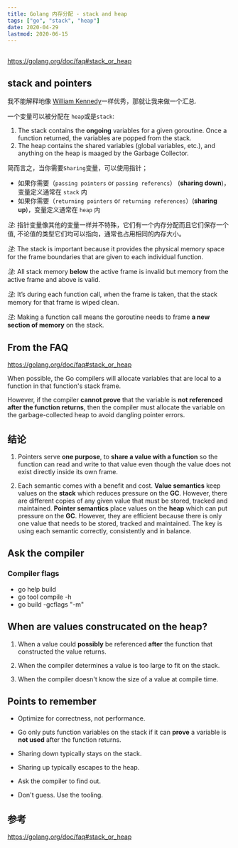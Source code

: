 ```yaml
---
title: Golang 内存分配 - stack and heap
tags: ["go", "stack", "heap"]
date: 2020-04-29
lastmod: 2020-06-15
---
```



##

https://golang.org/doc/faq#stack_or_heap



## stack and pointers
我不能解释地像 [William Kennedy](https://www.ardanlabs.com/blog/2017/05/language-mechanics-on-stacks-and-pointers.html)一样优秀，那就让我来做一个汇总.

一个变量可以被分配在 `heap`或是`stack`:
1. The stack contains the __ongoing__ variables for a given goroutine. Once a function returned, the variables are popped from the stack.
2. The heap contains the shared variables (global variables, etc.), and anything on the heap is maaged by the Garbage Collector.

简而言之，当你需要`Sharing`变量，可以使用指针；
  * 如果你需要（`passing pointers` or `passing referencs`） (__sharing down__)，变量定义通常在 `stack` 内
  * 如果你需要（`returning pointers` or `returning references`）(__sharing up__)，变量定义通常在 `heap` 内

_注_: 指针变量像其他的变量一样并不特殊，它们有一个内存分配而且它们保存一个值, 不论值的类型它们均可以指向，通常也占用相同的内存大小。

_注_: The stack is important because it provides the physical memory space for the frame boundaries that are given to each individual function.

_注_: All stack memory __below__ the active frame is invalid but memory from the active frame and above is valid.

_注_: It’s during each function call, when the frame is taken, that the stack memory for that frame is wiped clean.

_注_: Making a function call means the goroutine needs to frame __a new section of memory__ on the stack.


## From the FAQ 
https://golang.org/doc/faq#stack_or_heap

When possible, the Go compilers will allocate variables that are local to a function in that function's stack frame.

However, if the compiler __cannot prove__ that the variable is __not referenced after the function returns__, then the compiler must allocate the variable on the garbage-collected heap to avoid dangling pointer errors.


## 结论
1. Pointers serve __one purpose__, to __share a value with a function__ so the function can read and write to that value even though the value does not exist directly inside its own frame.

2. Each semantic comes with a benefit and cost. __Value semantics__ keep values on the __stack__ which reduces pressure on the __GC__. However, there are different copies of any given value that must be stored, tracked and maintained. __Pointer semantics__ place values on the __heap__ which can put pressure on the __GC__. However, they are efficient because there is only one value that needs to be stored, tracked and maintained. The key is using each semantic correctly, consistently and in balance.



## Ask the compiler

### Compiler flags

* go help build
* go tool compile -h
* go build -gcflags "-m"


## When are values construcated on the heap? 
1. When a value could __possibly__ be referenced __after__ the function that constructed the value returns.

2. When the compiler determines a value is too large to fit on the stack.

3. When the compiler doesn't know the size of a value at compile time.


## Points to remember
* Optimize for correctness, not performance.

* Go only puts function variables on the stack if it can __prove__ a variable is __not used__ after the function returns.

* Sharing down typically stays on the stack.

* Sharing up typically escapes to the heap.

* Ask the compiler to find out.

* Don't guess. Use the tooling.


## 参考
https://golang.org/doc/faq#stack_or_heap